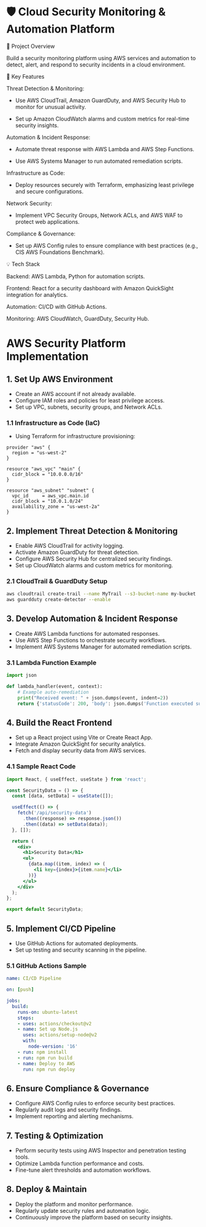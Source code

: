 # 🛡️ Cloud Security Monitoring & Automation Platform


🚀 Project Overview

Build a security monitoring platform using AWS services and automation to detect, alert, and respond to security incidents in a cloud environment.

🔑 Key Features

Threat Detection & Monitoring:

- Use AWS CloudTrail, Amazon GuardDuty, and AWS Security Hub to monitor for unusual activity.

- Set up Amazon CloudWatch alarms and custom metrics for real-time security insights.

Automation & Incident Response:

- Automate threat response with AWS Lambda and AWS Step Functions.

- Use AWS Systems Manager to run automated remediation scripts.

Infrastructure as Code:

- Deploy resources securely with Terraform, emphasizing least privilege and secure configurations.

Network Security:

- Implement VPC Security Groups, Network ACLs, and AWS WAF to protect web applications.

Compliance & Governance:

- Set up AWS Config rules to ensure compliance with best practices (e.g., CIS AWS Foundations Benchmark).

💡 Tech Stack


Backend: AWS Lambda, Python for automation scripts.

Frontend: React for a security dashboard with Amazon QuickSight integration for analytics.

Automation: CI/CD with GitHub Actions.

Monitoring: AWS CloudWatch, GuardDuty, Security Hub.

# AWS Security Platform Implementation

## 1. Set Up AWS Environment
- Create an AWS account if not already available.
- Configure IAM roles and policies for least privilege access.
- Set up VPC, subnets, security groups, and Network ACLs.

### 1.1 Infrastructure as Code (IaC)
- Using Terraform for infrastructure provisioning:

```hcl
provider "aws" {
  region = "us-west-2"
}

resource "aws_vpc" "main" {
  cidr_block = "10.0.0.0/16"
}

resource "aws_subnet" "subnet" {
  vpc_id     = aws_vpc.main.id
  cidr_block = "10.0.1.0/24"
  availability_zone = "us-west-2a"
}
```

## 2. Implement Threat Detection & Monitoring
- Enable AWS CloudTrail for activity logging.
- Activate Amazon GuardDuty for threat detection.
- Configure AWS Security Hub for centralized security findings.
- Set up CloudWatch alarms and custom metrics for monitoring.

### 2.1 CloudTrail & GuardDuty Setup
```bash
aws cloudtrail create-trail --name MyTrail --s3-bucket-name my-bucket
aws guardduty create-detector --enable
```

## 3. Develop Automation & Incident Response
- Create AWS Lambda functions for automated responses.
- Use AWS Step Functions to orchestrate security workflows.
- Implement AWS Systems Manager for automated remediation scripts.

### 3.1 Lambda Function Example
```python
import json

def lambda_handler(event, context):
    # Example auto-remediation
    print("Received event: " + json.dumps(event, indent=2))
    return {'statusCode': 200, 'body': json.dumps('Function executed successfully!')}
```

## 4. Build the React Frontend
- Set up a React project using Vite or Create React App.
- Integrate Amazon QuickSight for security analytics.
- Fetch and display security data from AWS services.

### 4.1 Sample React Code
```jsx
import React, { useEffect, useState } from 'react';

const SecurityData = () => {
  const [data, setData] = useState([]);

  useEffect(() => {
    fetch('/api/security-data')
      .then((response) => response.json())
      .then((data) => setData(data));
  }, []);

  return (
    <div>
      <h1>Security Data</h1>
      <ul>
        {data.map((item, index) => (
          <li key={index}>{item.name}</li>
        ))}
      </ul>
    </div>
  );
};

export default SecurityData;
```

## 5. Implement CI/CD Pipeline
- Use GitHub Actions for automated deployments.
- Set up testing and security scanning in the pipeline.

### 5.1 GitHub Actions Sample
```yaml
name: CI/CD Pipeline

on: [push]

jobs:
  build:
    runs-on: ubuntu-latest
    steps:
    - uses: actions/checkout@v2
    - name: Set up Node.js
      uses: actions/setup-node@v2
      with:
        node-version: '16'
    - run: npm install
    - run: npm run build
    - name: Deploy to AWS
      run: npm run deploy
```

## 6. Ensure Compliance & Governance
- Configure AWS Config rules to enforce security best practices.
- Regularly audit logs and security findings.
- Implement reporting and alerting mechanisms.

## 7. Testing & Optimization
- Perform security tests using AWS Inspector and penetration testing tools.
- Optimize Lambda function performance and costs.
- Fine-tune alert thresholds and automation workflows.

## 8. Deploy & Maintain
- Deploy the platform and monitor performance.
- Regularly update security rules and automation logic.
- Continuously improve the platform based on security insights.

